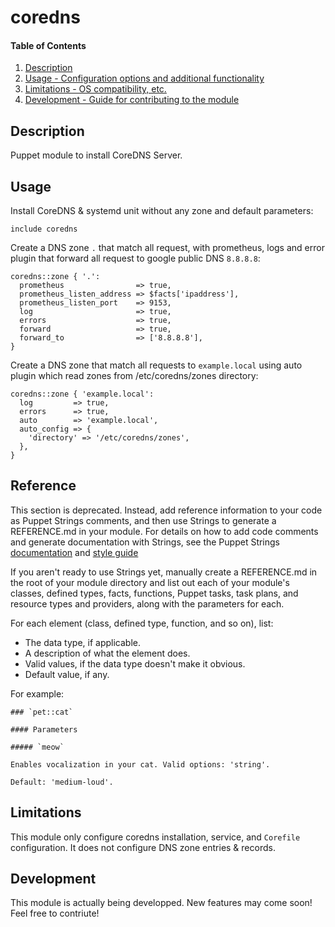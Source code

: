 # coredns

#### Table of Contents

1. [Description](#description)
3. [Usage - Configuration options and additional functionality](#usage)
4. [Limitations - OS compatibility, etc.](#limitations)
5. [Development - Guide for contributing to the module](#development)

## Description

Puppet module to install CoreDNS Server.

## Usage

Install CoreDNS & systemd unit without any zone and default parameters:
```
include coredns
```

Create a DNS zone `.` that match all request, with prometheus, logs and error plugin that forward all
request to google public DNS `8.8.8.8`:
```
coredns::zone { '.':
  prometheus                => true,
  prometheus_listen_address => $facts['ipaddress'],
  prometheus_listen_port    => 9153,
  log                       => true,
  errors                    => true,
  forward                   => true,
  forward_to                => ['8.8.8.8'],
}
```

Create a DNS zone that match all requests to `example.local` using auto plugin which read zones from /etc/coredns/zones directory:
```
coredns::zone { 'example.local':
  log         => true,
  errors      => true,
  auto        => 'example.local',
  auto_config => {
    'directory' => '/etc/coredns/zones',
  },
}
```

## Reference

This section is deprecated. Instead, add reference information to your code as Puppet Strings comments, and then use Strings to generate a REFERENCE.md in your module. For details on how to add code comments and generate documentation with Strings, see the Puppet Strings [documentation](https://puppet.com/docs/puppet/latest/puppet_strings.html) and [style guide](https://puppet.com/docs/puppet/latest/puppet_strings_style.html)

If you aren't ready to use Strings yet, manually create a REFERENCE.md in the root of your module directory and list out each of your module's classes, defined types, facts, functions, Puppet tasks, task plans, and resource types and providers, along with the parameters for each.

For each element (class, defined type, function, and so on), list:

  * The data type, if applicable.
  * A description of what the element does.
  * Valid values, if the data type doesn't make it obvious.
  * Default value, if any.

For example:

```
### `pet::cat`

#### Parameters

##### `meow`

Enables vocalization in your cat. Valid options: 'string'.

Default: 'medium-loud'.
```

## Limitations

This module only configure coredns installation, service, and `Corefile` configuration. It does not configure DNS zone entries & records.

## Development

This module is actually being developped. New features may come soon!
Feel free to contriute!
